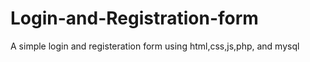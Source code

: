 # Login-and-Registration-form

A simple login and registeration form using html,css,js,php, and mysql
